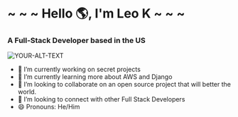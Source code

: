 <h1>                                                     ~ ~ ~ Hello 🌎, I'm Leo K ~ ~ ~</h2>

<h3> A Full-Stack Developer based in the US</h3>
<picture>
 <img alt="YOUR-ALT-TEXT" src="https://data.whicdn.com/images/298586557/original.gif">
</picture>

- 🔭 I’m currently working on secret projects
- 🌱 I’m currently learning more about AWS and Django
- 👯 I’m looking to collaborate on an open source project that will better the world.
- 🤔 I’m looking to connect with other Full Stack Developers
- 😄 Pronouns: He/Him

<!--
**LeoKalshteyn/LeoKalshteyn** is a ✨ _special_ ✨ repository because its `README.md` (this file) appears on your GitHub profile.

Here are some ideas to get you started:

- 🔭 I’m currently working on ...
- 🌱 I’m currently learning ...
- 👯 I’m looking to collaborate on ...
- 🤔 I’m looking for help with ...
- 💬 Ask me about ...
- 📫 How to reach me: ...
- 😄 Pronouns: ...
- ⚡ Fun fact: ...
-->
